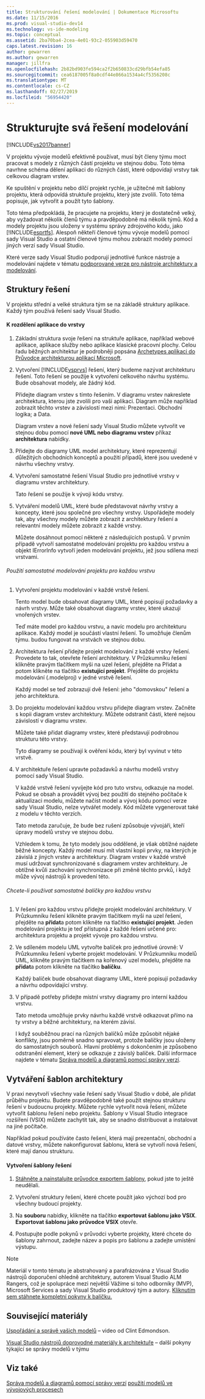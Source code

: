 ```yaml
---
title: Strukturování řešení modelování | Dokumentace Microsoftu
ms.date: 11/15/2016
ms.prod: visual-studio-dev14
ms.technology: vs-ide-modeling
ms.topic: conceptual
ms.assetid: 2ba70ba4-2cea-4e01-93c2-055903d59470
caps.latest.revision: 16
author: gewarren
ms.author: gewarren
manager: jillfra
ms.openlocfilehash: 2b82bd903fe594ca2f2b650833cd29bfb54efa85
ms.sourcegitcommit: cea6187005f8a0cdf44e866a1534a4cf5356208c
ms.translationtype: MT
ms.contentlocale: cs-CZ
ms.lasthandoff: 02/27/2019
ms.locfileid: "56954420"
---
```

# <a name="structure-your-modeling-solution"></a>Strukturujte svá řešení modelování

[!INCLUDE[vs2017banner](../includes/vs2017banner.md)]

V projektu vývoje modelů efektivně používat, musí být členy týmu moct pracovat s modely z různých částí projektu ve stejnou dobu. Toto téma navrhne schéma dělení aplikaci do různých částí, které odpovídají vrstvy tak celkovou diagram vrstev.

Ke spuštění v projektu nebo dílčí projekt rychle, je užitečné mít šablony projektu, která odpovídá struktuře projektu, který jste zvolili. Toto téma popisuje, jak vytvořit a použít tyto šablony.

Toto téma předpokládá, že pracujete na projektu, který je dostatečně velký, aby vyžadovat několik členů týmu a pravděpodobně má několik týmů. Kód a modely projektu jsou uloženy v systému správy zdrojového kódu, jako [!INCLUDE[esprtfs](../includes/esprtfs-md.md)]. Alespoň někteří členové týmu vývoje modelů pomocí sady Visual Studio a ostatní členové týmu mohou zobrazit modely pomocí jiných verzí sady Visual Studio.

Které verze sady Visual Studio podporují jednotlivé funkce nástroje a modelování najdete v tématu [podporované verze pro nástroje architektury a modelování](../modeling/what-s-new-for-design-in-visual-studio.md#VersionSupport).

## <a name="solution-structure"></a>Struktury řešení

V projektu střední a velké struktura tým se na základě struktury aplikace. Každý tým používá řešení sady Visual Studio.

#### <a name="to-divide-an-application-into-layers"></a>K rozdělení aplikace do vrstvy

1. Základní struktura svoje řešení na struktuře aplikace, například webové aplikace, aplikace služby nebo aplikace klasické pracovní plochy. Celou řadu běžných architektur je podrobněji popsána [Archetypes aplikaci do Průvodce architekturou aplikací Microsoft](http://go.microsoft.com/fwlink/?LinkId=196681).

2. Vytvoření [!INCLUDE[vsprvs](../includes/vsprvs-md.md)] řešení, který budeme nazývat architekturu řešení. Toto řešení se použije k vytvoření celkového návrhu systému. Bude obsahovat modely, ale žádný kód.

    Přidejte diagram vrstev s tímto řešením. V diagramu vrstev nakreslete architektura, kterou jste zvolili pro vaši aplikaci. Diagram může například zobrazit těchto vrstev a závislostí mezi nimi: Prezentaci. Obchodní logika; a Data.

    Diagram vrstev a nové řešení sady Visual Studio můžete vytvořit ve stejnou dobu pomocí **nové UML nebo diagramu vrstev** příkaz **architektura** nabídky.

3. Přidejte do diagramy UML model architektury, které reprezentují důležitých obchodních konceptů a použití případů, které jsou uvedené v návrhu všechny vrstvy.

4. Vytvoření samostatné řešení Visual Studio pro jednotlivé vrstvy v diagramu vrstev architektury.

    Tato řešení se použije k vývoji kódu vrstvy.

5. Vytváření modelů UML, které bude představovat návrhy vrstvy a koncepty, které jsou společné pro všechny vrstvy. Uspořádejte modely tak, aby všechny modely můžete zobrazit z architektury řešení a relevantní modely můžete zobrazit z každé vrstvy.

    Můžete dosáhnout pomocí některé z následujících postupů. V prvním případě vytvoří samostatné modelování projektu pro každou vrstvu a objekt IErrorInfo vytvoří jeden modelování projektu, jež jsou sdílena mezi vrstvami.

###### <a name="to-use-a-separate-modeling-project-for-each-layer"></a>Použití samostatné modelování projektu pro každou vrstvu

1. Vytvoření projektu modelování v každé vrstvě řešení.

    Tento model bude obsahovat diagramy UML, které popisují požadavky a návrh vrstvy. Může také obsahovat diagramy vrstev, které ukazují vnořených vrstev.

    Teď máte model pro každou vrstvu, a navíc modelu pro architekturu aplikace. Každý model je součástí vlastní řešení. To umožňuje členům týmu. budou fungovat na vrstvách ve stejnou dobu.

2. Architektura řešení přidejte projekt modelování z každé vrstvy řešení. Provedete to tak, otevřete řešení architektury. V Průzkumníku řešení klikněte pravým tlačítkem myši na uzel řešení, přejděte na Přidat a potom klikněte na tlačítko **existující projekt**. Přejděte do projektu modelování (.modelproj) v jedné vrstvě řešení.

    Každý model se teď zobrazují dvě řešení: jeho "domovskou" řešení a jeho architektura.

3. Do projektu modelování každou vrstvu přidejte diagram vrstev. Začněte s kopii diagram vrstev architektury. Můžete odstranit části, které nejsou závislostí v diagramu vrstev.

    Můžete také přidat diagramy vrstev, které představují podrobnou strukturu této vrstvy.

    Tyto diagramy se používají k ověření kódu, který byl vyvinut v této vrstvě.

4. V architektuře řešení upravte požadavků a návrhu modelů vrstvy pomocí sady Visual Studio.

    V každé vrstvě řešení vyvíjejte kód pro tuto vrstvu, odkazuje na model. Pokud se obsah a provádět vývoj bez použití do stejného počítače k aktualizaci modelu, můžete načíst model a vývoj kódu pomocí verze sady Visual Studio, nelze vytvářet modely. Kód můžete vygenerovat také z modelu v těchto verzích.

    Tato metoda zaručuje, že bude bez rušení způsobuje vývojáři, kteří úpravy modelů vrstvy ve stejnou dobu.

    Vzhledem k tomu, že tyto modely jsou oddělené, je však obtížné najdete běžné koncepty. Každý model musí mít vlastní kopii prvky, na kterých je závislá z jiných vrstev a architektury. Diagram vrstev v každé vrstvě musí udržovat synchronizované s diagramem vrstev architektury. Je obtížné kvůli zachování synchronizace při změně těchto prvků, i když může vývoj nástrojů k provedení této.

###### <a name="to-use-a-separate-package-for-each-layer"></a>Chcete-li používat samostatné balíčky pro každou vrstvu

1. V řešení pro každou vrstvu přidejte projekt modelování architektury. V Průzkumníku řešení klikněte pravým tlačítkem myši na uzel řešení, přejděte na **přidat**a potom klikněte na tlačítko **existující projekt**. Jeden modelování projektu je teď přístupná z každé řešení určené pro: architektura projektu a projekt vývoje pro každou vrstvu.

2. Ve sdíleném modelu UML vytvořte balíček pro jednotlivé úrovně: V Průzkumníku řešení vyberte projekt modelování. V Průzkumníku modelů UML, klikněte pravým tlačítkem na kořenový uzel modelu, přejděte na **přidat**a potom klikněte na tlačítko **balíčku**.

    Každý balíček bude obsahovat diagramy UML, které popisují požadavky a návrhu odpovídající vrstvy.

3. V případě potřeby přidejte místní vrstvy diagramy pro interní každou vrstvu.

    Tato metoda umožňuje prvky návrhu každé vrstvě odkazovat přímo na ty vrstvy a běžné architektury, na kterém závisí.

    I když souběžnou prací na různých balíčků může způsobit nějaké konflikty, jsou poměrně snadno spravovat, protože balíčky jsou uloženy do samostatných souborů. Hlavní problémy s dokončením je způsobeno odstranění element, který se odkazuje z závislý balíček. Další informace najdete v tématu [Správa modelů a diagramů pomocí správy verzí](../modeling/manage-models-and-diagrams-under-version-control.md).

## <a name="creating-architecture-templates"></a>Vytváření šablon architektury

V praxi nevytvoří všechny vaše řešení sady Visual Studio v době, ale přidat průběhu projektu. Budete pravděpodobně také použít stejnou strukturu řešení v budoucnu projekty.  Můžete rychle vytvořit nová řešení, můžete vytvořit šablonu řešení nebo projektu. Šablony v Visual Studio integrace rozšíření (VSIX) můžete zachytit tak, aby se snadno distribuovat a instalovat na jiné počítače.

Například pokud používáte často řešení, která mají prezentační, obchodní a datové vrstvy, můžete nakonfigurovat šablonu, která se vytvoří nová řešení, které mají danou strukturu.

#### <a name="to-create-a-solution-template"></a>Vytvoření šablony řešení

1. [Stáhněte a nainstalujte průvodce exportem šablony](http://go.microsoft.com/fwlink/?LinkId=196686), pokud jste to ještě neudělali.

2. Vytvoření struktury řešení, které chcete použít jako výchozí bod pro všechny budoucí projekty.

3. Na **souboru** nabídky, klikněte na tlačítko **exportovat šablonu jako VSIX**. **Exportovat šablonu jako průvodce VSIX** otevře.

4. Postupujte podle pokynů v průvodci vyberte projekty, které chcete do šablony zahrnout, zadejte název a popis pro šablonu a zadejte umístění výstupu.

> [!NOTE]
> Materiál v tomto tématu je abstrahovaný a parafrázována z Visual Studio nástrojů doporučení ohledně architektury, autorem Visual Studio ALM Rangers, což je spolupráce mezi největší Vážíme si toho odborníky (MVP), Microsoft Services a sady Visual Studio produktový tým a autory. [Kliknutím sem stáhnete kompletní pokyny k balíčku.](http://go.microsoft.com/fwlink/?LinkID=191984)

## <a name="related-materials"></a>Související materiály

[Uspořádání a správě vašich modelů](http://channel9.msdn.com/posts/clinted/UML-with-VS-2010-Part-9-Organizing-and-Managing-Your-Models/) – video od Clint Edmondson.

[Visual Studio nástrojů doprovodné materiály k architektuře](../modeling/visual-studio-architecture-tooling-guidance.md) – další pokyny týkající se správy modelů v týmu

## <a name="see-also"></a>Viz také

[Správa modelů a diagramů pomocí správy verzí](../modeling/manage-models-and-diagrams-under-version-control.md)
[použití modelů ve vývojových procesech](../modeling/use-models-in-your-development-process.md)
